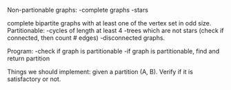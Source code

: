 Non-partionable graphs: 
-complete graphs
-stars

complete bipartite graphs with at least one of the vertex set in odd size.
Partitionable: 
-cycles of length at least 4
-trees which are not stars (check if connected, then count # edges)
-disconnected graphs.

Program: 
-check if graph is partitionable
-if graph is partitionable, find and return partition


Things we should implement: given a partition (A, B). Verify if it is satisfactory or not.
